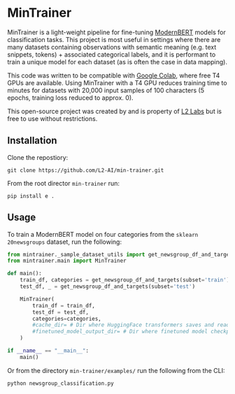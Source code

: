 # MinTrainer

MinTrainer is a light-weight pipeline for fine-tuning [ModernBERT](https://huggingface.co/answerdotai/ModernBERT-base) models for classification tasks. This project is most useful in settings where there are many datasets containing observations with semantic meaning (e.g. text snippets, tokens) + associated categorical labels, and it is performant to train a unique model for each dataset (as is often the case in data mapping).

This code was written to be compatible with [Google Colab](https://colab.research.google.com/), where free T4 GPUs are available. Using MinTrainer with a T4 GPU reduces training time to minutes for datasets with 20,000 input samples of 100 characters (5 epochs, training loss reduced to approx. 0).

This open-source project was created by and is property of [L2 Labs](https://l2labs.ai/) but is free to use without restrictions.

## Installation

Clone the repostiory:

```
git clone https://github.com/L2-AI/min-trainer.git
```

From the root director `min-trainer` run:

```
pip install e .
```

## Usage

To train a ModernBERT model on four categories from the `sklearn` `20newsgroups` dataset, run the following:

```Python
from mintrainer._sample_dataset_utils import get_newsgroup_df_and_targets
from mintrainer.main import MinTrainer

def main():
    train_df, categories = get_newsgroup_df_and_targets(subset='train')
    test_df, _ = get_newsgroup_df_and_targets(subset='test')

    MinTrainer(
        train_df = train_df,
        test_df = test_df,
        categories=categories,
        #cache_dir= # Dir where HuggingFace transformers saves and reads models
        #finetuned_model_output_dir= # Dir where finetuned model checkpoints are saved
    )

if __name__ == "__main__":
    main()
```

Or from the directory `min-trainer/examples/` run the following from the CLI:

```bash
python newsgroup_classification.py
```
